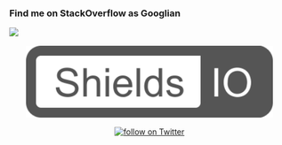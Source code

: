 ### Find me on StackOverflow as Googlian

[![](https://img.shields.io/badge/Aslam-passing-dark?style=plastic&logo=github)](#)

<!--
**aslamanver/aslamanver** is a ✨ _special_ ✨ repository because its `README.md` (this file) appears on your GitHub profile.

Here are some ideas to get you started:

- 🔭 I’m currently working on ...
- 🌱 I’m currently learning ...
- 👯 I’m looking to collaborate on ...
- 🤔 I’m looking for help with ...
- 💬 Ask me about ...
- 📫 How to reach me: ...
- 😄 Pronouns: ...
- ⚡ Fun fact: ...
-->

<p align="center">
    <img src="https://raw.githubusercontent.com/badges/shields/master/readme-logo.svg?sanitize=true"
        height="130">
</p>
<p align="center">
    <a href="https://twitter.com/intent/follow?screen_name=aslamanverse">
        <img src="https://img.shields.io/twitter/follow/aslamanverse?style=social&logo=twitter"
            alt="follow on Twitter"></a>
</p>
